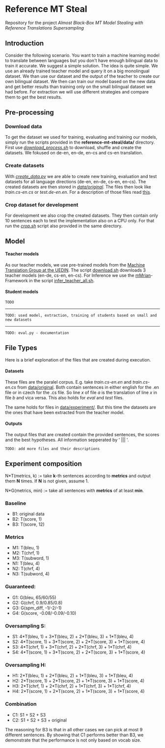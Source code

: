 # Reference MT Steal

Repository for the project _Almost Black-Box MT Model Stealing with Reference Translations Supersampling_


## Introduction 

Consider the following scenario. You want to train a machine learning model to translate between languages but you don't have enough bilingual data to train it accurate. We suggest a simple solution. The idea is quite simple. We use an already trained teacher model and query it on a big monolingual dataset. We than use our dataset and the output of the teacher to create our own bilingual dataset. We then can train our model based on the new data and get better results than training only on the small bilingual dataset we had before. For extraction we will use different strategies and compare them to get the best results.

## Pre-processing 

### Download data

To get the dataset we used for training, evaluating and training our models, simply run the scripts provided in the **reference-mt-steal/data/** directory. First use [_download_process.sh_](./data/download_process.sh) to download, shuffle and create the datasets. We fokused on de-en, en-de, en-cs and cs-en translation. 


### Create datasets
With [_create_data.py_](./src/create_data.py) we are able to create new training, evaluation and test datasets for all language directions (de-en, en-de, cs-en, en-cs). The created datasets are then stored in [_data/original_](./data/original/). The files then look like _train.cs-en.cs_ or _test.de-en.en_. For a description of those files read [this](#datasets).

### Crop dataset for development
For development we also crop the created datasets. They then contain only 10 sentences each to test the implementation also on a CPU only. For that run the [_crop.sh_](./data/crop.sh) script also provided in the same directory.


## Model

#### Teacher models
As our teacher models, we use pre-trained models from the [Machine Translation Group at the UEDIN](http://data.statmt.org/). The script [download.sh](./models/download.sh) downloads 3 teacher models (en-de, cs-en, en-cs). For Inference we use the [mMrian](https://marian-nmt.github.io/)-Framework in the script [infer_teacher_all.sh](./models/infer_teacher_all.sh). 

#### Student models

`TODO`

---------------------------------
`TODO: used model, extraction, training of students based on small and new datasets`

---------------------------------
`TODO: eval.py - documentation`

## File Types 

Here is a brief explonation of the files that are created during execution.

#### Datasets <a name="datasets"></a>

These files are the paralel corpus. E.g. take _train.cs-en.en_ and _train.cs-en.cs_ from [data/original](./data/original/). Both contain sentences in either english for the .en file or in czech for the .cs file. So line _x_ of file _a_ is the translation of line _x_ in file _b_ and vica versa. This also holds for _eval_ and _test_ files.

The same holds for files in [data/experiment/](data/experiment/). But this time the datasets are the ones that have been extracted from the teacher model.

#### Outputs

The output files that are created contain the provided sentences, the scores and the best hypotheses. All information sepperated by \' ||| \'.  

`TODO: add more files and their descriptions` 


## Experiment composition

N\*T(metrics, k) := take __k__-th sentences according to __metrics__ and output them __N__ times. If __N__ is not given, assume 1.

N\*G(metrics, min) := take all sentences with __metrics__ of at least __min__.

### Baseline
- B1: original data
- B2: T(score, 1)
- B3: T(score, 12)

### Metrics
- M1: T(bleu, 1)
- M2: T(chrf, 1)
- M3: T(subword, 1)
- N1: T(bleu, 4)
- N2: T(chrf, 4)
- N3: T(subword, 4)

### Guaranteed:
- G1: G(bleu, 65/60/55)
- G2: G(chrf, 0.9/0.85/0.8) 
- G3: G(spm\_diff, -1/-2/-1) 
- G4: G(score, -0.08/-0.09/-0.10) 

### Oversampling S:
- S1: 4\*T(bleu, 1) + 3\*T(bleu, 2) + 2\*T(bleu, 3) + 1\*T(bleu, 4)
- S2: 4\*T(score, 1) + 3\*T(score, 2) + 2\*T(score, 3) + 1\*T(score, 4)
- S3: 4\*T(chrf, 1) + 3\*T(chrf, 2) + 2\*T(chrf, 3) + 1\*T(chrf, 4)
- S4: 4\*T(score, 1) + 3\*T(score, 2) + 2\*T(score, 3) + 1\*T(score, 4)

### Oversampling H:
- H1: 2\*T(bleu, 1) + 2\*T(bleu, 2) + 1\*T(bleu, 3) + 1\*T(bleu, 4)
- H2: 2\*T(score, 1) + 2\*T(score, 2) + 1\*T(score, 3) + 1\*T(score, 4)
- H3: 2\*T(chrf, 1) + 2\*T(chrf, 2) + 1\*T(chrf, 3) + 1\*T(chrf, 4)
- H4: 2\*T(score, 1) + 2\*T(score, 2) + 1\*T(score, 3) + 1\*T(score, 4)

### Combination
- C1: S1 + S2 + S3
- C2: S1 + S2 + S3 + original

The reasoning for B3 is that in all other cases we can pick at most 9 different sentences. By showing that C1 performs better than B3, we demonstrate that the performance is not only based on vocab size.